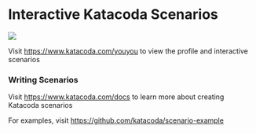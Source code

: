 # Interactive Katacoda Scenarios

[![](http://shields.katacoda.com/katacoda/youyou/count.svg)](https://www.katacoda.com/youyou "Get your profile on Katacoda.com")

Visit https://www.katacoda.com/youyou to view the profile and interactive scenarios

### Writing Scenarios
Visit https://www.katacoda.com/docs to learn more about creating Katacoda scenarios

For examples, visit https://github.com/katacoda/scenario-example
